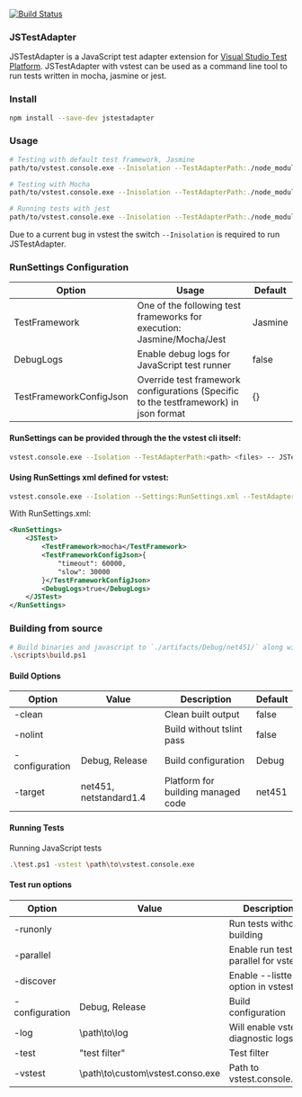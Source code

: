 [![Build Status](https://dev.azure.com/karanjitsingh/JSTestAdapter/_apis/build/status/karanjitsingh.JSTestAdapter)](https://dev.azure.com/karanjitsingh/JSTestAdapter/_build/latest?definitionId=4)

### JSTestAdapter

JSTestAdapter is a JavaScript test adapter extension for [Visual Studio Test Platform](https://github.com/Microsoft/vstest). JSTestAdapter with vstest can be used as a command line tool to run tests written in mocha, jasmine or jest.

### Install
```bash
npm install --save-dev jstestadapter
```

### Usage
```bash
# Testing with default test framework, Jasmine
path/to/vstest.console.exe --Inisolation --TestAdapterPath:./node_modules/jstestadapter/ path/to/test.1.js path/to/test.2.js

# Testing with Mocha
path/to/vstest.console.exe --Inisolation --TestAdapterPath:./node_modules/jstestadapter/ path/to/test.1.js path/to/test.2.js -- JSTest.TestFramework=Mocha

# Running tests with jest
path/to/vstest.console.exe --Inisolation --TestAdapterPath:./node_modules/jstestadapter/ path/to/package.json -- JSTest.TestFramework=Jest
```



Due to a current bug in vstest the switch `--Inisolation` is required to run JSTestAdapter.

### RunSettings Configuration

Option |  Usage  | Default
------ | ------- | --------
TestFramework | One of the following test frameworks for execution: Jasmine/Mocha/Jest | Jasmine
DebugLogs | Enable debug logs for JavaScript test runner | false
TestFrameworkConfigJson | Override test framework configurations (Specific to the testframework) in json format | {} 

#### RunSettings can be provided through the the vstest cli itself:
```bash
vstest.console.exe --Isolation --TestAdapterPath:<path> <files> -- JSTest.DebugLogs=true JSTest.TestFramework=mocha
```

#### Using RunSettings xml defined for vstest:
```bash
vstest.console.exe --Isolation --Settings:RunSettings.xml --TestAdapterPath:<path> <files>
```
With RunSettings.xml:
```xml
<RunSettings>
    <JSTest>
        <TestFramework>mocha</TestFramework>
        <TestFrameworkConfigJson>{
            "timeout": 60000,
            "slow": 30000
        }</TestFrameworkConfigJson>
        <DebugLogs>true</DebugLogs>
    </JSTest>
</RunSettings>
```

### Building from source
```bash
# Build binaries and javascript to `./artifacts/Debug/net451/` along with the package tarball in `./artifacts/Debug`
.\scripts\build.ps1
```

#### Build Options

| Option         | Value                  | Description                        | Default |
| -------------- | ---------------------- | ---------------------------------- | ------- |
| -clean         |                        | Clean built output                 | false   |
| -nolint        |                        | Build without tslint pass          | false   |
| -configuration | Debug, Release         | Build configuration                | Debug   |
| -target        | net451, netstandard1.4 | Platform for building managed code | net451  |

#### Running Tests

Running JavaScript tests
```bash
.\test.ps1 -vstest \path\to\vstest.console.exe
```

#### Test run options

| Option         | Value                            | Description                             | Default |
| -------------- | -------------------------------- | --------------------------------------- | ------- |
| -runonly       |                                  | Run tests without building              | false   |
| -parallel      |                                  | Enable run tests in parallel for vstest | false   |
| -discover      |                                  | Enable --listtests option in vstest     | false   |
| -configuration | Debug, Release                   | Build configuration                     | Debug   |
| -log           | \path\to\log                     | Will enable vstest diagnostic logs      | ""      |
| -test          | "test filter"                    | Test filter                             | ""      |
| -vstest        | \path\to\custom\vstest.conso.exe | Path to vstest.console.exe              | D:\vstest\artifacts\Debug\net451\win7-x64\vstest.console.exe  |
